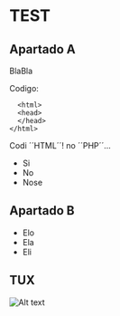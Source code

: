 
# TEST

## Apartado A

BlaBla

Codigo:

      <html>
      <head>
      </head>
    </html>

Codi ´´HTML´´! no ´´PHP´´...

- Si
- No
- Nose

## Apartado B
- Elo
- Ela
- Eli

## TUX 

![Alt text](https://pluspng.com/img-png/torre-eiffel-png-eiffel-tower-france-landmark-paris-tower-531.png)
